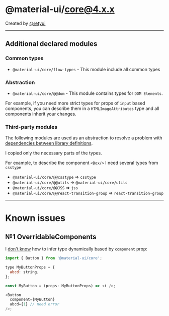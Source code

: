 # @material-ui/core@4.x.x

Created by [@retyui](https://github.com/retyui)

---

## Additional declared modules

### Common types

- `@material-ui/core/flow-types` - This module include all common types

### Abstraction

- `@material-ui/core/@@dom` - This module contains types for `DOM Elements`.

For example, if you need more strict types for props of `input` based components,
you can describe them in a `HTMLImageAttributes` type and all components inherit your changes.

### Third-party modules

The following modules are used as an abstraction 
to resolve a problem with [dependencies between library definitions](https://github.com/flow-typed/flow-typed/issues/1857).

I copied only the necessary parts of the types.

For example, to describe the component `<Box/>` I need several types from `csstype`

- `@material-ui/core/@@csstype` => `csstype`
- `@material-ui/core/@@utils` => `@material-ui/core/utils`
- `@material-ui/core/@@JSS` => `jss`
- `@material-ui/core/@@react-transition-group` => `react-transition-group`

---

# Known issues

## №1 OverridableComponents

I [don't know](https://github.com/facebook/flow/issues/7701) how to infer type dynamically based by `component` prop:

```js
import { Button } from '@material-ui/core';

type MyButtonProps = {
  abcd: string,
};

const MyButton = (props: MyButtonProps) => <i />;

<Button
  component={MyButton}
  abcd={1} // need error
/>;
```
